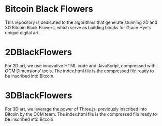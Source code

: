 # Bitcoin Black Flowers
This repository is dedicated to the algorithms that generate stunning 2D and 3D Bitcoin Black Flowers, which serve as building blocks for Grace Hye's unique digital art.

# 2DBlackFlowers
For 2D art, we use innovative HTML code and JavaScript, compressed with OCM Dimensions' tools.
The index.html file is the compressed file ready to be inscribed into Bitcoin.

# 3DBlackFlowers
For 3D art, we leverage the power of Three.js, previously inscribed into Bitcoin by the OCM team.
The index.html file is the compressed file ready to be inscribed into Bitcoin.
